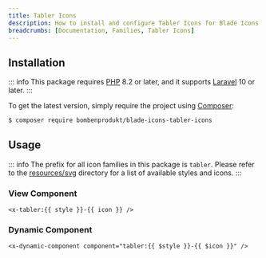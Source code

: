 ```yaml
---
title: Tabler Icons
description: How to install and configure Tabler Icons for Blade Icons.
breadcrumbs: [Documentation, Families, Tabler Icons]
---
```


## Installation

::: info
This package requires [PHP](https://www.php.net/) 8.2 or later, and it supports [Laravel](https://laravel.com/) 10 or later.
:::

To get the latest version, simply require the project using [Composer](https://getcomposer.org/):

```bash
$ composer require bombenprodukt/blade-icons-tabler-icons
```

## Usage

::: info
The prefix for all icon families in this package is `tabler`. Please refer to the [resources/svg](https://github.com/faustbrian/blade-icons-tabler-icons/tree/main/resources/svg) directory for a list of available styles and icons.
:::

### View Component

```blade
<x-tabler:{{ style }}-{{ icon }} />
```

### Dynamic Component

```blade
<x-dynamic-component component="tabler:{{ $style }}-{{ $icon }}" />
```

